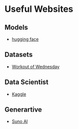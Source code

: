 # Useful Websites

## Models
- [hugging face](https://huggingface.co/)

## Datasets
- [Workout of Wednesday](https://workout-wednesday.com/)

## Data Scientist
- [Kaggle](https://www.kaggle.com/)

## Generartive
- [Suno AI](https://www.suno.ai/)
